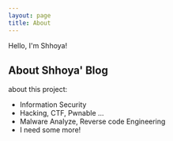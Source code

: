 ```yaml
---
layout: page
title: About
---
```


<p class="message">
  Hello, I'm Shhoya! 
</p>

## About Shhoya' Blog

about this project:

* Information Security
* Hacking, CTF, Pwnable ...
* Malware Analyze, Reverse code Engineering
* I need some more!


